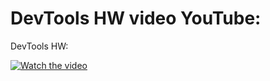 DevTools HW video YouTube: 
=======
DevTools HW: 

[![Watch the video](https://i9.ytimg.com/vi/xuy0wTCIzkI/mq1.jpg?sqp=CIDjhYsG&rs=AOn4CLCFYZ7l6wn2682j0PT5Fu9qK5ewYg)](https://youtu.be/xuy0wTCIzkI)
